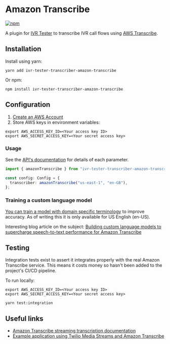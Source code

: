 # Amazon Transcribe

[![npm](https://img.shields.io/npm/v/ivr-tester-transcriber-amazon-transcribe)](https://www.npmjs.com/package/ivr-tester-transcriber-amazon-transcribe)

A plugin for [IVR Tester](https://github.com/SketchingDev/ivr-tester) to transcribe IVR call flows using
[AWS Transcribe](https://aws.amazon.com/transcribe/).

## Installation

Install using yarn:

```shell
yarn add ivr-tester-transcriber-amazon-transcribe
```

Or npm:

```shell
npm install ivr-tester-transcriber-amazon-transcribe
```

## Configuration

1. [Create an AWS Account](https://docs.aws.amazon.com/transcribe/latest/dg/setting-up-asc.html)
2. Store AWS keys in environment variables:

```shell
export AWS_ACCESS_KEY_ID=<Your access key ID>
export AWS_SECRET_ACCESS_KEY=<Your secret access key>
```

### Usage

See the [API's documentation](./doc/modules/_index_.md) for details of each parameter.

```typescript
import { amazonTranscribe } from "ivr-tester-transcriber-amazon-transcribe";

const config: Config = {
  transcriber: amazonTranscribe("us-east-1", "en-GB"),
};
```

### Training a custom language model

[You can train a model with domain specific terminology](https://docs.aws.amazon.com/transcribe/latest/dg/custom-language-models.html)
to improve accuracy. As of writing this it is only available for US English (en-US).

Interesting blog article on the subject: [Building custom language models to supercharge speech-to-text performance for Amazon Transcribe](https://aws.amazon.com/blogs/machine-learning/building-custom-language-models-to-supercharge-speech-to-text-performance-for-amazon-transcribe/)

## Testing

Integration tests exist to assert it integrates properly with the real Amazon Transcribe service. This means it costs
money so hasn't been added to the project's CI/CD pipeline.

To run locally:

```shell
export AWS_ACCESS_KEY_ID=<Your access key ID>
export AWS_SECRET_ACCESS_KEY=<Your secret access key>

yarn test:integration
```

## Useful links

* [Amazon Transcribe streaming transcription documentation](https://docs.aws.amazon.com/transcribe/latest/dg/streaming.html)
* [Example application using Twilio Media Streams and Amazon Transcribe](https://github.com/TwilioDevEd/talkin-cedric-node)

